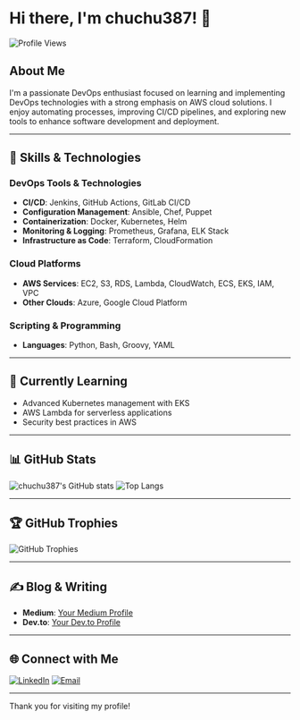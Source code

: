# Hi there, I'm chuchu387! 👋

![Profile Views](https://komarev.com/ghpvc/?username=chuchu387&style=flat-square&color=blue)

## About Me

I'm a passionate DevOps enthusiast focused on learning and implementing DevOps technologies with a strong emphasis on AWS cloud solutions. I enjoy automating processes, improving CI/CD pipelines, and exploring new tools to enhance software development and deployment.

---

## 🚀 Skills & Technologies

### DevOps Tools & Technologies
- **CI/CD**: Jenkins, GitHub Actions, GitLab CI/CD
- **Configuration Management**: Ansible, Chef, Puppet
- **Containerization**: Docker, Kubernetes, Helm
- **Monitoring & Logging**: Prometheus, Grafana, ELK Stack
- **Infrastructure as Code**: Terraform, CloudFormation

### Cloud Platforms
- **AWS Services**: EC2, S3, RDS, Lambda, CloudWatch, ECS, EKS, IAM, VPC
- **Other Clouds**: Azure, Google Cloud Platform

### Scripting & Programming
- **Languages**: Python, Bash, Groovy, YAML

---

## 🌱 Currently Learning
- Advanced Kubernetes management with EKS
- AWS Lambda for serverless applications
- Security best practices in AWS

---

## 📊 GitHub Stats

![chuchu387's GitHub stats](https://github-readme-stats.vercel.app/api?username=chuchu387&show_icons=true&theme=radical)
![Top Langs](https://github-readme-stats.vercel.app/api/top-langs/?username=chuchu387&layout=compact&theme=radical)

---

## 🏆 GitHub Trophies

![GitHub Trophies](https://github-profile-trophy.vercel.app/?username=chuchu387&theme=radical&no-frame=true&margin-w=10)

---

## ✍️ Blog & Writing
- **Medium**: [Your Medium Profile](https://medium.com/@yourprofile)
- **Dev.to**: [Your Dev.to Profile](https://dev.to/yourprofile)

---

## 🌐 Connect with Me
[![LinkedIn](https://img.shields.io/badge/LinkedIn-0077B5?style=for-the-badge&logo=linkedin&logoColor=white)](https://www.linkedin.com/in/shubham-sapkota-6782442a1/)
[![Email](https://img.shields.io/badge/Email-D14836?style=for-the-badge&logo=gmail&logoColor=white)](mailto:heyitsmeshubhamofficial69@gmail.com)

---

Thank you for visiting my profile!
